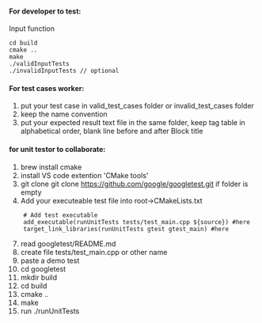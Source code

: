   #### For developer to test: 
  Input function
  ```  
cd build  
cmake ..
make
./validInputTests 
./invalidInputTests // optional
  ``` 
#### For test cases worker:  
1. put your test case in valid_test_cases folder or invalid_test_cases folder  
2. keep the name convention  
3. put your expected result text file in the same folder, keep tag table in alphabetical order, blank line before and after Block title      
          
#### for unit testor to collaborate:             
1. brew install cmake  
2. install VS code extention 'CMake tools'  
3. git clone git clone https://github.com/google/googletest.git if folder is empty
4. Add your executeable test file into root->CMakeLists.txt  
```  
    # Add test executable
    add_executable(runUnitTests tests/test_main.cpp ${source}) #here
    target_link_libraries(runUnitTests gtest gtest_main) #here

```
7. read googletest/README.md
8. create file tests/test_main.cpp or other name
9. paste a demo test
10. cd googletest
11. mkdir build
12. cd build
13. cmake ..
14. make 
15. run ./runUnitTests
